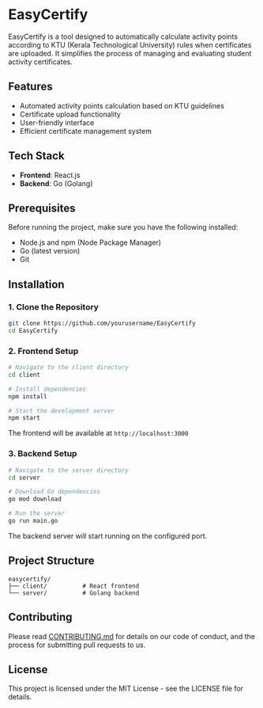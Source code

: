 # EasyCertify

EasyCertify is a tool designed to automatically calculate activity points according to KTU (Kerala Technological University) rules when certificates are uploaded. It simplifies the process of managing and evaluating student activity certificates.

## Features

- Automated activity points calculation based on KTU guidelines
- Certificate upload functionality
- User-friendly interface
- Efficient certificate management system

## Tech Stack

- **Frontend**: React.js
- **Backend**: Go (Golang)

## Prerequisites

Before running the project, make sure you have the following installed:
- Node.js and npm (Node Package Manager)
- Go (latest version)
- Git

## Installation

### 1. Clone the Repository
```bash
git clone https://github.com/yourusername/EasyCertify
cd EasyCertify
```

### 2. Frontend Setup
```bash
# Navigate to the client directory
cd client

# Install dependencies
npm install

# Start the development server
npm start
```
The frontend will be available at `http://localhost:3000`

### 3. Backend Setup
```bash
# Navigate to the server directory
cd server

# Download Go dependencies
go mod download

# Run the server
go run main.go
```
The backend server will start running on the configured port.

## Project Structure
```
easycertify/
├── client/          # React frontend
└── server/          # Golang backend
```

## Contributing

Please read [CONTRIBUTING.md](https://github.com/AlfrinP/EasyCertify/blob/main/CONTRIBUTING.md) for details on our code of conduct, and the process for submitting pull requests to us.

## License

This project is licensed under the MIT License - see the LICENSE file for details.
